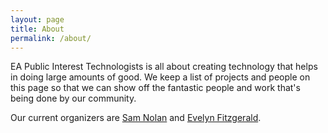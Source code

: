 ```yaml
---
layout: page
title: About
permalink: /about/
---
```


EA Public Interest Technologists is all about creating technology that helps
in doing large amounts of good. We keep a list of projects and people on this
page so that we can show off the fantastic people and work that's being done by
our community.

Our current organizers are [Sam Nolan](/people/SamNolan.html) and [Evelyn Fitzgerald](/people/evelynciara.html).
